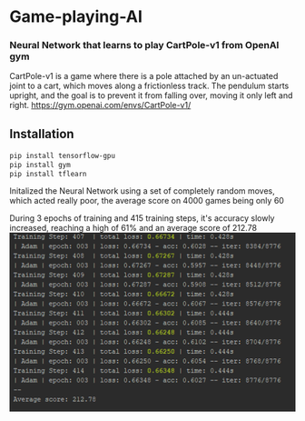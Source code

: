 # Game-playing-AI
### Neural Network that learns to play CartPole-v1 from OpenAI gym

CartPole-v1 is a game where there is a pole attached by an un-actuated joint to a cart,
which moves along a frictionless track. The pendulum starts upright, and the goal is to prevent it from falling over,
moving it only left and right.
https://gym.openai.com/envs/CartPole-v1/

## Installation
```
pip install tensorflow-gpu
pip install gym
pip install tflearn
```
Initalized the Neural Network using a set of completely random moves, which acted really poor, the average score on 4000 games being only 60

During 3 epochs of training and 415 training steps, it's accuracy slowly increased, reaching a high of 61% and an average score of 212.78
![](https://github.com/chiriacandrei25/Game-playing-AI/blob/master/Capture2.PNG)

